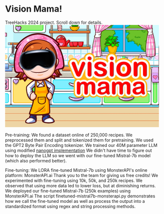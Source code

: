 # Vision Mama!
TreeHacks 2024 project.
Scroll down for details.
![VisionMama Photo](https://github.com/andrewgcodes/treehacks2024/blob/main/visionmama-photo.png?raw=true)


Pre-training:
We found a dataset online of 250,000 recipes. We preprocessed them and split and tokenized them for pretraining.
We used the GPT2 Byte Pair Encoding tokenizer.
We trained our 40M parameter LLM using modified [nanogpt implementation](https://github.com/karpathy/nanoGPT)
We didn't have time to figure out how to deploy the LLM so we went with our fine-tuned Mistral-7b model (which also performed better).

Fine-tuning:
We LORA fine-tuned Mistral-7b using MonsterAPI's online platform: MonsterAPI.ai
Thank you to the team for giving us free credits!
We experimented with fine-tuning using 10k, 50k, and 250k recipes.
We observed that using more data led to lower loss, but at diminishing returns.
We deployed our fine-tuned Mistral-7b (250k examples) using MonsterAPI.ai
The script finetuned-mistral7b-monsterapi.py demonstrates how we call the fine-tuned model as well as process the output into a standardized format using regex and string processing methods.
